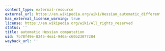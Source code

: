 ```yaml
---
content_type: external-resource
external_url: https://en.wikipedia.org/wiki/Hessian_automatic_differentiation
has_external_license_warning: true
license: https://en.wikipedia.org/wiki/All_rights_reserved
status: ''
title: automatic Hessian computation
uid: 7b78f49e-8245-4ea1-946a-c60b23077284
wayback_url: ''
---
```

